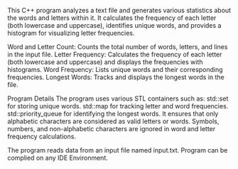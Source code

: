 This C++ program analyzes a text file and generates various statistics about the words and letters within it.
It calculates the frequency of each letter (both lowercase and uppercase), identifies unique words, and provides a histogram for visualizing letter frequencies.

Word and Letter Count: Counts the total number of words, letters, and lines in the input file.
Letter Frequency: Calculates the frequency of each letter (both lowercase and uppercase) and displays the frequencies with histograms.
Word Frequency: Lists unique words and their corresponding frequencies.
Longest Words: Tracks and displays the longest words in the file.

Program Details
The program uses various STL containers such as:
std::set for storing unique words.
std::map for tracking letter and word frequencies.
std::priority_queue for identifying the longest words.
It ensures that only alphabetic characters are considered as valid letters or words.
Symbols, numbers, and non-alphabetic characters are ignored in word and letter frequency calculations.

The program reads data from an input file named input.txt.
Program can be complied on any IDE Environment.
